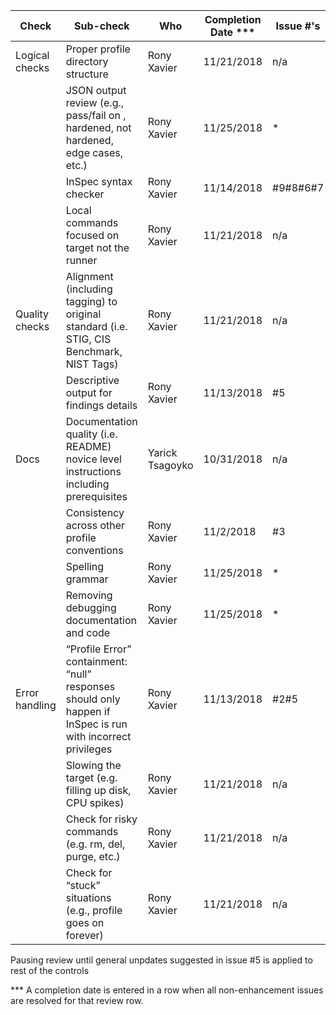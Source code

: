 | Check          | Sub-check                                                                         | Who | Completion Date *** | Issue #'s |
|----------------|-----------------------------------------------------------------------------------|-----|-----------------|-----------|
|Logical checks| Proper profile directory structure                         |Rony Xavier|11/21/2018|n/a|
||JSON output review (e.g., pass/fail on ,<br>hardened, not hardened, edge cases, etc.)|Rony Xavier|11/25/2018|*|
||InSpec syntax checker|Rony Xavier|11/14/2018|#9#8#6#7|
||Local commands focused on target not the runner|Rony Xavier|11/21/2018|n/a|
|Quality checks|Alignment (including tagging) to original<br> standard (i.e. STIG, CIS Benchmark, NIST Tags)|Rony Xavier|11/21/2018|n/a|
||Descriptive output for findings details|Rony Xavier|11/13/2018|#5|
|Docs|Documentation quality (i.e. README)<br> novice level instructions including prerequisites|Yarick Tsagoyko|10/31/2018|n/a|
||Consistency across other profile conventions |Rony Xavier|11/2/2018|#3|
||Spelling grammar|Rony Xavier|11/25/2018|*|
||Removing debugging documentation and code|Rony Xavier|11/25/2018|*|
| Error handling |“Profile Error” containment: “null” responses <br>should only happen if InSpec is run with incorrect privileges|Rony Xavier|11/13/2018|#2#5|
||Slowing the target (e.g. filling up disk, CPU spikes)|Rony Xavier|11/21/2018|n/a|
||Check for risky commands (e.g. rm, del, purge, etc.)|Rony Xavier|11/21/2018|n/a|
||Check for “stuck” situations (e.g., profile goes on forever)|Rony Xavier|11/21/2018|n/a|


Pausing review until general unpdates suggested in issue #5 is applied to rest of the controls

*** A completion date is entered in a row when all non-enhancement issues are resolved for that review row.

